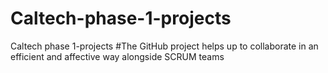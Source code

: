 # Caltech-phase-1-projects
Caltech phase 1-projects
#The GitHub project helps up to collaborate in an efficient and affective way alongside SCRUM teams
